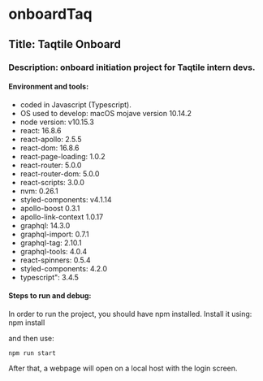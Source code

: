 # onboardTaq

## Title: Taqtile Onboard
### Description: onboard initiation project for Taqtile intern devs.

#### Environment and tools: 
+  coded in Javascript (Typescript). 
+  OS used to develop: macOS mojave version 10.14.2
+  node version: v10.15.3
+  react: 16.8.6
+  react-apollo: 2.5.5
+  react-dom: 16.8.6
+  react-page-loading: 1.0.2
+  react-router: 5.0.0
+  react-router-dom: 5.0.0
+  react-scripts: 3.0.0
+  nvm: 0.26.1
+  styled-components: v4.1.14
+  apollo-boost 0.3.1
+  apollo-link-context 1.0.17
+  graphql: 14.3.0
+  graphql-import: 0.7.1
+  graphql-tag: 2.10.1
+  graphql-tools: 4.0.4
+  react-spinners: 0.5.4
+  styled-components: 4.2.0
+  typescript": 3.4.5

#### Steps to run and debug: 
In order to run the project, you should have npm installed. Install it using:
    npm install
    
and then use:

    npm run start
    
After that, a webpage will open on a local host with the login screen.
